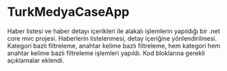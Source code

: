 # TurkMedyaCaseApp

Haber listesi ve haber detayı içerikleri ile alakalı işlemlerin yapıldığı bir .net core mvc projesi.
Haberlerin listelenmesi, detay içeriğine yönlendirilmesi. Kategori bazlı filtreleme, anahtar kelime bazlı filtreleme, hem kategori hem anahtar kelime bazlı filtreleme işlemleri yapıldı.
Kod bloklarına gerekli açıklamalar eklendi.
